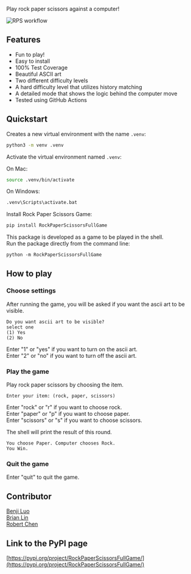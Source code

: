 Play rock paper scissors against a computer!

![RPS workflow](https://github.com/software-students-fall2022/python-package-exercise-project-3-team-6/actions/workflows/tests.yml/badge.svg)

## Features
- Fun to play!
- Easy to install
- 100% Test Coverage
- Beautiful ASCII art
- Two different difficulty levels
- A hard difficulty level that utilizes history matching
- A detailed mode that shows the logic behind the computer move
- Tested using GitHub Actions

## Quickstart

Creates a new virtual environment with the name `.venv`:

```bash
python3 -m venv .venv
```

Activate the virtual environment named `.venv`:

On Mac:

```bash
source .venv/bin/activate
```
On Windows:

```bash
.venv\Scripts\activate.bat
```

Install Rock Paper Scissors Game:
```bash
pip install RockPaperScissorsFullGame
```

This package is developed as a game to be played in the shell.<br>
Run the package directly from the command line: 
```bask
python -m RockPaperScissorsFullGame
```

## How to play
### Choose settings
After running the game, you will be asked if you want the ascii art to be visible.<br>
```
Do you want ascii art to be visible?
select one
(1) Yes
(2) No
```
Enter "1" or "yes" if you want to turn on the ascii art.<br>
Enter "2" or "no" if you want to turn off the ascii art.

### Play the game
Play rock paper scissors by choosing the item. 
```
Enter your item: (rock, paper, scissors)
```
Enter "rock" or "r" if you want to choose rock.<br>
Enter "paper" or "p" if you want to choose paper.<br>
Enter "scissors" or "s" if you want to choose scissors.<br>

The shell will print the result of this round. 
```
You choose Paper. Computer chooses Rock.
You Win.
```
### Quit the game
Enter "quit" to quit the game. 

## Contributor
[Benji Luo](https://github.com/BenjiLuo)<br>
[Brian Lin](https://github.com/blin007)<br>
[Robert Chen](https://github.com/RobertChenYF)

## Link to the PyPI page
[https://pypi.org/project/RockPaperScissorsFullGame/](https://pypi.org/project/RockPaperScissorsFullGame/)
